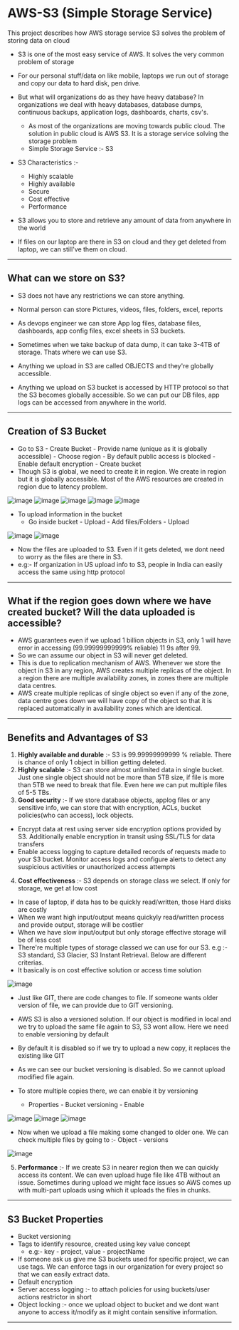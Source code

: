 # AWS-S3 (Simple Storage Service)
This project describes how AWS storage service S3 solves the problem of storing data on cloud

- S3 is one of the most easy service of AWS. It solves the very common problem of storage
- For our personal stuff/data on like mobile, laptops we run out of storage and copy our data to hard disk, pen drive. 

- But what will organizations do as they have heavy database? In organizations we deal with heavy databases, database dumps, continuous backups, application logs, dashboards, charts, csv's.
  - As most of the organizations are moving towards public cloud. The solution in public cloud is AWS S3. It is a storage service solving the storage problem
  - Simple Storage Service :- S3
 
- S3 Characteristics :-
  - Highly scalable
  - Highly available
  - Secure
  - Cost effective
  - Performance
 
- S3  allows you to store and retrieve any amount of data from anywhere in the world
- If files on our laptop are there in S3 on cloud and they get deleted from laptop, we can still've them on cloud.

------------------------------------------------------------------------------------------

What can we store on S3?
-
- S3 does not have any restrictions we can store anything.
- Normal person can store Pictures, videos, files, folders, excel, reports
- As devops engineer we can store App log files, database files, dashboards, app config files, excel sheets in S3 buckets.

- Sometimes when we take backup of data dump, it can take 3-4TB of storage. Thats where we can use S3.
- Anything we upload in S3 are called OBJECTS and they're globally accessible.

- Anything we upload on S3 bucket is accessed by HTTP protocol so that the S3 becomes globally accessible. So we can put our DB files, app logs can be accessed from anywhere in the world.

------------------------------------------------------------------------------------------

Creation of S3 Bucket
-
- Go to S3 - Create Bucket - Provide name (unique as it is globally accessible) - Choose region - By default public access is blocked - Enable default encryption - Create bucket
- Though S3 is global, we need to create it in region. We create in region but it is globally accessible. Most of the AWS resources are created in region due to latency problem.

![image](https://github.com/user-attachments/assets/5a42bf36-f0dd-4142-838c-7a494a228a47)
![image](https://github.com/user-attachments/assets/c48f37cd-c036-4c81-99f7-a91f7d204858)
![image](https://github.com/user-attachments/assets/bfd8bbc5-4434-4fc9-b944-7db25a4e49f7)
![image](https://github.com/user-attachments/assets/b1b36c26-4594-45e0-a73d-d86f844c8847)
![image](https://github.com/user-attachments/assets/eb134b6f-68d7-4b63-97b3-9c2d3966b882)

- To upload information in the bucket
  - Go inside bucket - Upload - Add files/Folders - Upload
 
![image](https://github.com/user-attachments/assets/5eb8f22e-0110-4174-a936-e49b7199aa68)
![image](https://github.com/user-attachments/assets/8e5960d2-7d39-4996-929c-62302abd33f5)
  
  - Now the files are uploaded to S3. Even if it gets deleted, we dont need to worry as the files are there in S3.
  - e.g:- If organization in US upload info to S3, people in India can easily access the same using http protocol

------------------------------------------------------------------------------------------

What if the region goes down where we have created bucket? Will the data uploaded is accessible?
-
- AWS guarantees even if we upload 1 billion objects in S3, only 1 will have error in accessing (99.99999999999% reliable) 11 9s after 99.
- So we can assume our object in S3 will never get deleted.
- This is due to replication mechanism of AWS. Whenever we store the object in S3 in any region, AWS creates multiple replicas of the object. In a region there are multiple availability zones, in zones there are multiple data centres. 
- AWS create multiple replicas of single object so even if any of the zone, data centre goes down we will have copy of the object so that it is replaced automatically in availability zones which are identical.

------------------------------------------------------------------------------------------

Benefits and Advantages of S3
-
1. **Highly available and durable** :- S3 is 99.99999999999 % reliable. There is chance of only 1 object in billion getting deleted.
2. **Highly scalable** :- S3 can store almost unlimited data in single bucket. Just one single object should not be more than 5TB size, if file is more than 5TB we need to break that file. Even here we can put multiple files of 5-5 TBs.
3. **Good security** :- If we store database objects, applog files or any sensitive info, we can store that with encryption, ACLs, bucket policies(who can access), lock objects.
  - Encrypt data at rest using server side encryption options provided by S3. Additionally enable encryption in transit using SSL/TLS for data transfers
  - Enable access logging to capture detailed records of requests made to your S3 bucket. Monitor access logs and configure alerts to detect any suspicious activities or unauthorized access attempts
4. **Cost effectiveness** :- S3 depends on storage class we select. If only for storage, we get at low cost
  - In case of laptop, if data has to be quickly read/written, those Hard disks are costly
  - When we want high input/output means quickyly read/written process and provide output, storage will be costlier
  - When we have slow input/output but only storage effective storage will be of less cost
  - There're multiple types of storage classed we can use for our S3. e.g :- S3 standard, S3 Glacier, S3 Instant Retrieval. Below are different criterias.
  - It basically is on cost effective solution or access time solution

![image](https://github.com/user-attachments/assets/d9e31af3-6d5f-42d5-9f91-a2821403285f)

- Just like GIT, there are code changes to file. If someone wants older version of file, we can provide due to GIT versioning.
- AWS S3 is also a versioned solution. If our object is modified in local and we try to upload the same file again to S3, S3 wont allow. Here we need to enable versioning by default
- By default it is disabled so if we try to upload a new copy, it replaces the existing like GIT


- As we can see our bucket versioning is disabled. So we cannot upload modified file again.
- To store multiple copies there, we can enable it by versioning
  - Properties - Bucket versioning - Enable

![image](https://github.com/user-attachments/assets/8b1e7c10-0c3f-4cfd-b523-6c968235346d)
![image](https://github.com/user-attachments/assets/f99a724f-9482-491c-a76b-39d542b2091e)
![image](https://github.com/user-attachments/assets/19a25f6f-05dc-4fe9-874a-2eb7e49dfa4f)

  - Now when we upload a file making some changed to older one. We can check multiple files by going to :- Object - versions

![image](https://github.com/user-attachments/assets/a7d72314-6123-4b0d-9066-71a892a17234)

5. **Performance** :- If we create S3 in nearer region then we can quickly access its content. We can even upload huge file like 4TB without an issue. Sometimes during upload we might face issues so AWS comes up with multi-part uploads using which it uploads the files in chunks.

------------------------------------------------------------------------------------------

S3 Bucket Properties
-
- Bucket versioning
- Tags to identify resource, created using key value concept
  - e.g:- key - project, value - projectName
- If someone ask us give me S3 buckets used for specific project, we can use tags. We can enforce tags in our organization for every project so that we can easily extract data.
- Default encryption
- Server access logging  :- to attach policies for using buckets/user actions restrictor in short
- Object locking  :- once we upload object to bucket and we dont want anyone to access it/modify as it might contain sensitive information.

------------------------------------------------------------------------------------------

